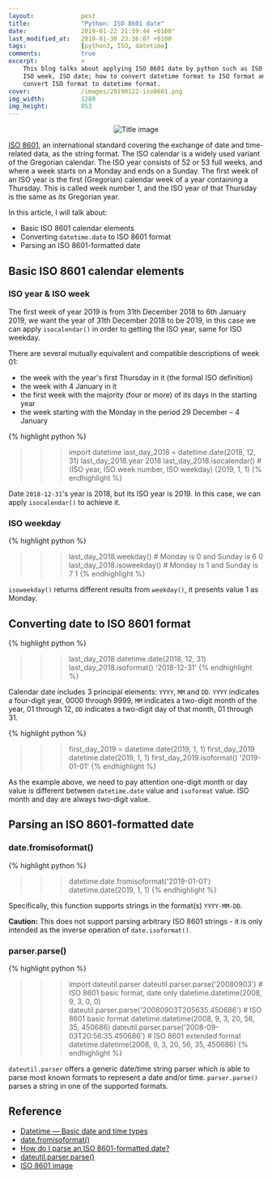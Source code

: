 ```yaml
---
layout:             post
title:              "Python: ISO 8601 date"
date:               2019-01-22 21:59:44 +0100"
last_modified_at:   2019-01-30 23:16:07 +0100
tags:               [python3, ISO, datetime]
comments:           true
excerpt:            >
    This blog talks about applying ISO 8601 date by python such as ISO year,
    ISO week, ISO date; how to convert datetime format to ISO format and how to
    convert ISO format to datetime format.
cover:              /images/20190122-iso8601.png
img_width:          1280
img_height:         853
---
```


<p align="center">
  <img alt="Title image"
  src="{{ site.baseurl }}/images/20190122-iso8601.png"/>
</p>

[ISO 8601][ISO8601], an international standard covering the exchange of date
and time-related data, as the string format. The ISO calendar is a widely used
variant of the Gregorian calendar. The ISO year consists of 52 or 53 full
weeks, and where a week starts on a Monday and ends on a Sunday. The first week
of an ISO year is the first (Gregorian) calendar week of a year containing a
Thursday. This is called week number 1, and the ISO year of that Thursday is
the same as its Gregorian year.

In this article, I will talk about:
- Basic ISO 8601 calendar elements
- Converting `datetime.date` to ISO 8601 format
- Parsing an ISO 8601-formatted date

## Basic ISO 8601 calendar elements
### ISO year & ISO week
The first week of year 2019 is from 31th December 2018 to 6th January 2019, we
want the year of 31th December 2018 to be 2019, in this case we can apply
`isocalendar()` in order to getting the ISO year, same for ISO weekday.

There are several mutually equivalent and compatible descriptions of week 01:
- the week with the year's first Thursday in it (the formal ISO definition)
- the week with 4 January in it
- the first week with the majority (four or more) of its days in the starting year
- the week starting with the Monday in the period 29 December – 4 January

{% highlight python %}
>>> import datetime
>>> last_day_2018 = datetime.date(2018, 12, 31)
>>> last_day_2018.year
2018
>>> last_day_2018.isocalendar() # (ISO year, ISO week number, ISO weekday)
(2019, 1, 1)
{% endhighlight %}

Date `2018-12-31`'s year is 2018, but its ISO year is 2019. In this case, we
can apply `isocalendar()` to achieve it.

### ISO weekday
{% highlight python %}
>>> last_day_2018.weekday() # Monday is 0 and Sunday is 6
0
>>> last_day_2018.isoweekday() # Monday is 1 and Sunday is 7
1
{% endhighlight %}

`isoweekday()` returns different results from `weekday()`, it presents value 1
as Monday.

## Converting date to ISO 8601 format
{% highlight python %}
>>> last_day_2018
datetime.date(2018, 12, 31)
>>> last_day_2018.isoformat()
'2018-12-31'
{% endhighlight %}

Calendar date includes 3 principal elements: `YYYY`, `MM` and `DD`. `YYYY`
indicates a four-digit year, 0000 through 9999, `MM` indicates a two-digit
month of the year, 01 through 12, `DD` indicates a two-digit day of that month,
01 through 31.

{% highlight python %}
>>> first_day_2019 = datetime.date(2019, 1, 1)
>>> first_day_2019
datetime.date(2019, 1, 1)
>>> first_day_2019.isoformat()
'2019-01-01'
{% endhighlight %}

As the example above, we need to pay attention one-digit month or day value is
different between `datetime.date` value and `isoformat` value. ISO month and
day are always two-digit value.

## Parsing an ISO 8601-formatted date
### date.fromisoformat()
{% highlight python %}
>>> datetime.date.fromisoformat('2019-01-01')
datetime.date(2019, 1, 1)
{% endhighlight %}

Specifically, this function supports strings in the format(s) `YYYY-MM-DD`.

**Caution:** This does not support parsing arbitrary ISO 8601 strings - it is
only intended as the inverse operation of `date.isoformat()`.

### parser.parse()
{% highlight python %}
>>> import dateutil.parser
>>> dateutil.parser.parse('20080903') # ISO 8601 basic format, date only
datetime.datetime(2008, 9, 3, 0, 0)
>>> dateutil.parser.parse('20080903T205635.450686') # ISO 8601 basic format
datetime.datetime(2008, 9, 3, 20, 56, 35, 450686)
>>> dateutil.parser.parse('2008-09-03T20:56:35.450686') # ISO 8601 extended format
datetime.datetime(2008, 9, 3, 20, 56, 35, 450686)
{% endhighlight %}

`dateutil.parser` offers a generic date/time string parser which is able to
parse most known formats to represent a date and/or time. `parser.parse()`
parses a string in one of the supported formats.

## Reference
- [Datetime — Basic date and time types][python basic date time types]
- [date.fromisoformat()][fromisoformat]
- [How do I parse an ISO 8601-formatted date?][stackoverflow]
- [dateutil.parser.parse()][parser.parse()]
- [ISO 8601 image][img]

[ISO8601]: https://en.wikipedia.org/wiki/ISO_8601
[python basic date time types]: https://docs.python.org/3/library/datetime.html
[fromisoformat]: https://docs.python.org/3/library/datetime.html#datetime.date.fromisoformat
[stackoverflow]: https://stackoverflow.com/questions/127803/how-do-i-parse-an-iso-8601-formatted-date/15228038#15228038
[parser.parse()]: https://dateutil.readthedocs.io/en/stable/parser.html
[img]: https://imgur.com/gallery/Ka4T3CJ

